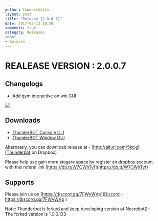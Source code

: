 ```yaml
---
author: thunderbotio
layout: post
title: "Release [2.0.0.7]"
date: 2017-03-13 10:50
comments: true
category: Releases
tags:
- Release
---
```


# REALEASE VERSION : 2.0.0.7

## Changelogs
- Add gym interactive on win GUI
 <img src="http://i.imgur.com/gQ1zIM4.png"/>

## Downloads
- [ThunderBOT Console CLI](/releases/2.0.0.7/ThunderBOT.CLI.zip)
- [ThunderBOT Window GUI](/releases/2.0.0.7/ThunderBOT.Win.zip)

Alternately, you can download release at - [http://alturl.com/5kcig](Thunderbot on Dropbox)

Please help use gain more stogare space by register an dropbox account with this referal link [https://db.tt/W7CWhTvf](https://db.tt/W7CWhTvf)

## Supports

Please join us on [https://discord.gg/7FWyWVp](Discord - https://discord.gg/7FWyWVp )

Note: Thunderbot is forked and keep developing version of Necrobot2 - The forked version is 1.0.0.133

